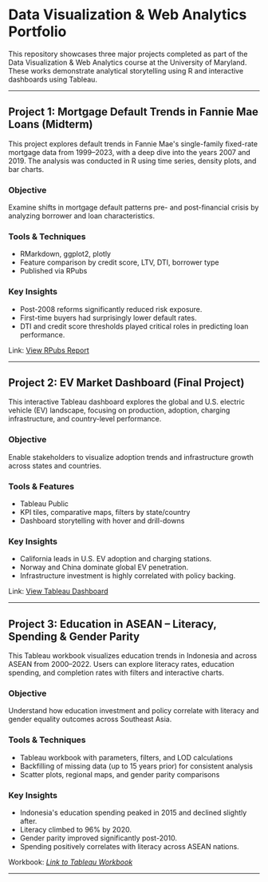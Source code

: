 # Data Visualization & Web Analytics Portfolio

This repository showcases three major projects completed as part of the Data Visualization & Web Analytics course at the University of Maryland. These works demonstrate analytical storytelling using R and interactive dashboards using Tableau.

---

## Project 1: Mortgage Default Trends in Fannie Mae Loans (Midterm)

This project explores default trends in Fannie Mae's single-family fixed-rate mortgage data from 1999–2023, with a deep dive into the years 2007 and 2019. The analysis was conducted in R using time series, density plots, and bar charts.

### Objective
Examine shifts in mortgage default patterns pre- and post-financial crisis by analyzing borrower and loan characteristics.

### Tools & Techniques
- RMarkdown, ggplot2, plotly
- Feature comparison by credit score, LTV, DTI, borrower type
- Published via RPubs

### Key Insights
- Post-2008 reforms significantly reduced risk exposure.
- First-time buyers had surprisingly lower default rates.
- DTI and credit score thresholds played critical roles in predicting loan performance.

Link: [View RPubs Report](https://rpubs.com/ManasviSurasani/1336263)

---

## Project 2: EV Market Dashboard (Final Project)

This interactive Tableau dashboard explores the global and U.S. electric vehicle (EV) landscape, focusing on production, adoption, charging infrastructure, and country-level performance.

### Objective
Enable stakeholders to visualize adoption trends and infrastructure growth across states and countries.

### Tools & Features
- Tableau Public
- KPI tiles, comparative maps, filters by state/country
- Dashboard storytelling with hover and drill-downs

### Key Insights
- California leads in U.S. EV adoption and charging stations.
- Norway and China dominate global EV penetration.
- Infrastructure investment is highly correlated with policy backing.

Link: [View Tableau Dashboard](https://public.tableau.com/app/profile/shriya.goyal/viz/Final_Project_EV/EVStory?publish=yes)

---

## Project 3: Education in ASEAN – Literacy, Spending & Gender Parity

This Tableau workbook visualizes education trends in Indonesia and across ASEAN from 2000–2022. Users can explore literacy rates, education spending, and completion rates with filters and interactive charts.

### Objective
Understand how education investment and policy correlate with literacy and gender equality outcomes across Southeast Asia.

### Tools & Techniques
- Tableau workbook with parameters, filters, and LOD calculations
- Backfilling of missing data (up to 15 years prior) for consistent analysis
- Scatter plots, regional maps, and gender parity comparisons

### Key Insights
- Indonesia's education spending peaked in 2015 and declined slightly after.
- Literacy climbed to 96% by 2020.
- Gender parity improved significantly post-2010.
- Spending positively correlates with literacy across ASEAN nations.

Workbook: *[Link to Tableau Workbook](https://public.tableau.com/app/profile/manasvi.surasani/viz/Indonesia_Education_Metrices/Dashboard1)*

---




